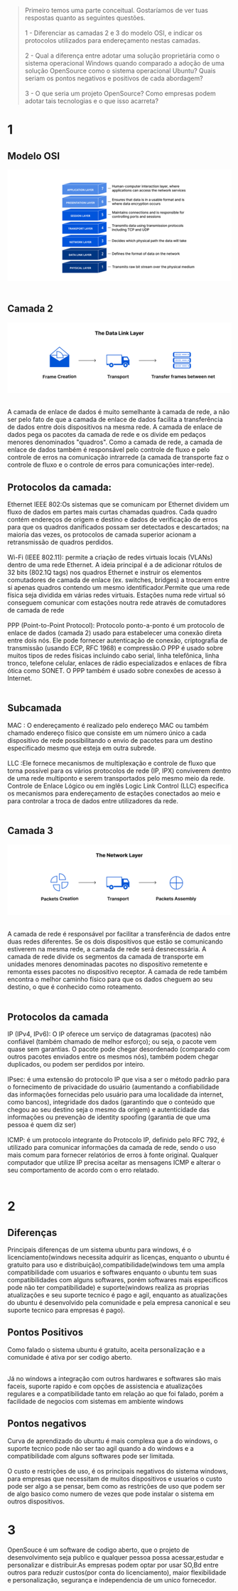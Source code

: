 >Primeiro temos uma parte conceitual. Gostaríamos de ver tuas respostas quanto as seguintes questões.<br><br>
>1 - Diferenciar as camadas 2 e 3 do modelo OSI, e indicar os protocolos utilizados para endereçamento nestas camadas.<br><br>
>2 - Qual a diferença entre adotar uma solução proprietária como o sistema operacional Windows quando comparado a adoção de uma solução OpenSource como o sistema operacional Ubuntu? Quais seriam os pontos negativos e positivos de cada abordagem?<br><br>
>3 - O que seria um projeto OpenSource? Como empresas podem adotar tais tecnologias e o que isso acarreta?


<h1>1</h1> 
<h2>Modelo OSI</h2> 
<p align="center"><img src="img/osi_model_7_layers.png"  /><br><br>

<h2>Camada 2</h2> 
<p align="center"><img src="img/data_link_layer_osi_model.png"  /><br><br>

A camada de enlace de dados é muito semelhante à camada de rede, a não ser pelo fato de que a camada de enlace de dados facilita a transferência de dados entre dois dispositivos na mesma rede. A camada de enlace de dados pega os pacotes da camada de rede e os divide em pedaços menores denominados "quadros". Como a camada de rede, a camada de enlace de dados também é responsável pelo controle de fluxo e pelo controle de erros na comunicação intrarrede (a camada de transporte faz o controle de fluxo e o controle de erros para comunicações inter-rede).

<h2>Protocolos da camada:</h2>
Ethernet IEEE 802:Os sistemas que se comunicam por Ethernet dividem um fluxo de dados em partes mais curtas chamadas quadros. Cada quadro contém endereços de origem e destino e dados de verificação de erros para que os quadros danificados possam ser detectados e descartados; na maioria das vezes, os protocolos de camada superior acionam a retransmissão de quadros perdidos.<br><br>
Wi-Fi (IEEE 802.11):  permite a criação de redes virtuais locais (VLANs) dentro de uma rede Ethernet. A ideia principal é a de adicionar rótulos de 32 bits (802.1Q tags) nos quadros Ethernet e instruir os elementos comutadores de camada de enlace (ex. switches, bridges) a trocarem entre si apenas quadros contendo um mesmo identificador.Permite que uma rede física seja dividida em várias redes virtuais. Estações numa rede virtual só conseguem comunicar com estações noutra rede através de comutadores de camada de rede<br><br>
PPP (Point-to-Point Protocol): Protocolo ponto-a-ponto é um protocolo de enlace de dados (camada 2) usado para estabelecer uma conexão direta entre dois nós. Ele pode fornecer autenticação de conexão, criptografia de transmissão (usando ECP, RFC 1968) e compressão.O PPP é usado sobre muitos tipos de redes físicas incluindo cabo serial, linha telefônica, linha tronco, telefone celular, enlaces de rádio especializados e enlaces de fibra ótica como SONET. O PPP também é usado sobre conexões de acesso à Internet.<br><br>

<h2>Subcamada</h2>
MAC : O endereçamento é realizado pelo endereço MAC ou também chamado endereço físico que consiste em um número único a cada dispositivo de rede possibilitando o envio de pacotes para um destino especificado mesmo que esteja em outra subrede.<br><br>
LLC :Ele fornece mecanismos de multiplexação e controle de fluxo que torna possível para os vários protocolos de rede (IP, IPX) conviverem dentro de uma rede multiponto e serem transportados pelo mesmo meio da rede.
Controle de Enlace Lógico ou em inglês Logic Link Control (LLC) especifica os mecanismos para endereçamento de estações conectados ao meio e para controlar a troca de dados entre utilizadores da rede. <br><br>

<h2>Camada 3</h2> 
<p align="center"><img src="img/osi_model_network_layer_3.png"  /><br><br>

A camada de rede é responsável por facilitar a transferência de dados entre duas redes diferentes. Se os dois dispositivos que estão se comunicando estiverem na mesma rede, a camada de rede será desnecessária. A camada de rede divide os segmentos da camada de transporte em unidades menores denominadas pacotes no dispositivo remetente e remonta esses pacotes no dispositivo receptor. A camada de rede também encontra o melhor caminho físico para que os dados cheguem ao seu destino, o que é conhecido como roteamento.<br><br>

<h2>Protocolos da camada</h2>
 IP (IPv4, IPv6): O IP oferece um serviço de datagramas (pacotes) não confiável (também chamado de melhor esforço); ou seja, o pacote vem quase sem garantias. O pacote pode chegar desordenado (comparado com outros pacotes enviados entre os mesmos nós), também podem chegar duplicados, ou podem ser perdidos por inteiro.<br><br>
 IPsec: é uma extensão do protocolo IP que visa a ser o método padrão para o fornecimento de privacidade do usuário (aumentando a confiabilidade das informações fornecidas pelo usuário para uma localidade da internet, como bancos), integridade dos dados (garantindo que o conteúdo que chegou ao seu destino seja o mesmo da origem) e autenticidade das informações ou prevenção de identity spoofing (garantia de que uma pessoa é quem diz ser)<br><br>
 ICMP: é um protocolo integrante do Protocolo IP, definido pelo RFC 792, é utilizado para comunicar informações da camada de rede, sendo o uso mais comum para fornecer relatórios de erros à fonte original. Qualquer computador que utilize IP precisa aceitar as mensagens ICMP e alterar o seu comportamento de acordo com o erro relatado.<br><br>

 <h1>2</h1>
 <h2>Diferenças</h2>
 Principais diferenças de um sistema ubuntu para windows, é o licenciamento(windows necessita adquirir as licenças, enquanto o ubuntu é gratuito para uso e distribuição),compatibilidade(windows tem uma ampla compatibilidade com usuarios e softwares enquanto o ubuntu tem suas compatibilidades com alguns softwares, porém softwares mais especificos pode não ter compatibilidade) e suporte(windows realiza as proprias atualizações e seu suporte tecnico é pago e agil, enquanto as atualizações do ubuntu é desenvolvido pela comunidade e pela empresa canonical e seu suporte tecnico para empresas é pago).
 <h2>Pontos Positivos</h2>
 Como falado o sistema ubuntu é gratuito, aceita personalização e a comunidade é ativa por ser codigo aberto.<br><br>

Já no windows a integração com outros hardwares e softwares são mais faceis, suporte rapido e com opções de assistencia e atualizações regulares e a compatibilidade tanto em relação ao que foi falado, porém a facilidade de negocios com sistemas em ambiente windows
 <h2>Pontos negativos</h2>
 Curva de aprendizado do ubuntu é mais complexa que a do windows, o suporte tecnico pode não ser tao agil quando a do windows e a compatibilidade com alguns softwares pode ser limitada.<br><br>
 O custo e restrições de uso, é os principais negativos do sistema windows, para empresas que necessitam de muitos dispositivos e usuarios o custo pode ser algo a se pensar, bem como as restrições de uso que podem ser de algo basico como numero de vezes que pode instalar o sistema em outros dispositivos.

 <h1>3</h1>
 OpenSouce é um software de codigo aberto, que o projeto de desenvolvimento seja publico e qualquer pessoa possa acessar,estudar e personalizar e distribuir.As empresas podem optar por usar SO,Bd entre outros para reduzir custos(por conta do licenciamento), maior flexibilidade e personalização, segurança e independencia de um unico fornecedor.